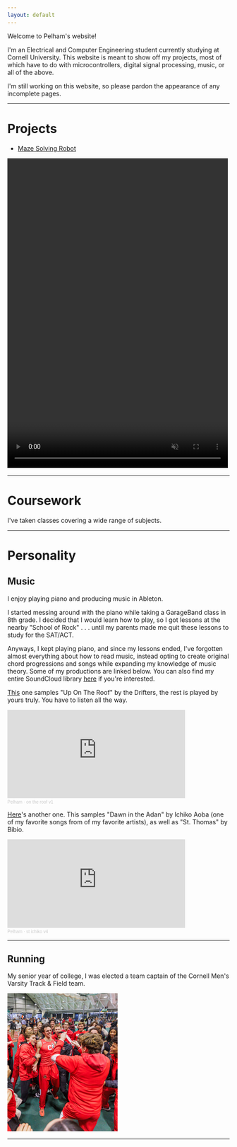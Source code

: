 ```yaml
---
layout: default
---
```


Welcome to Pelham's website!

I'm an Electrical and Computer Engineering student currently studying at Cornell University. This website is meant to show off my projects, most of which have to do  with microcontrollers, digital signal processing, music, or all of the above. 

I'm still working on this website, so please pardon the appearance of any incomplete pages.


* * *

# Projects

- [Maze Solving Robot](LAB4.MD)
    
<video width="500" height="700" src="IMG_6084.mp4" type="video/mp4" preload="auto" autoplay muted loop>
</video>


* * *

# Coursework

I've taken classes covering a wide range of subjects.


* * * 

# Personality

## Music

I enjoy playing piano and producing music in Ableton. 

I started messing around with the piano while taking a GarageBand class in 8th grade. I decided that I would learn  how to play, so I got lessons at the nearby "School of Rock" . . . until my parents made me quit these lessons to study for the SAT/ACT. 

Anyways, I kept playing piano, and since my lessons ended, I've forgotten almost everything about how to read music, instead opting to create original chord progressions and songs while expanding my knowledge of music theory. Some of my productions are linked below. You can also find my entire SoundCloud library [here](https://soundcloud.com/pelhamb) if you're interested.

[This](https://on.soundcloud.com/Kyiva) one samples "Up On The Roof" by the Drifters, the rest is played by yours truly. You have to listen all the way.

<iframe width="80%" height="200" scrolling="no" frameborder="no" allow="autoplay" src="https://w.soundcloud.com/player/?url=https%3A//api.soundcloud.com/tracks/1656904323&color=%23ff5500&auto_play=false&hide_related=false&show_comments=true&show_user=true&show_reposts=false&show_teaser=true&visual=true"></iframe><div style="font-size: 10px; color: #cccccc;line-break: anywhere;word-break: normal;overflow: hidden;white-space: nowrap;text-overflow: ellipsis; font-family: Interstate,Lucida Grande,Lucida Sans Unicode,Lucida Sans,Garuda,Verdana,Tahoma,sans-serif;font-weight: 100;"><a href="https://soundcloud.com/pelhamb" title="Pelham" target="_blank" style="color: #cccccc; text-decoration: none;">Pelham</a> · <a href="https://soundcloud.com/pelhamb/on-the-roof-v1" title="on the roof v1" target="_blank" style="color: #cccccc; text-decoration: none;">on the roof v1</a></div>

[Here](https://on.soundcloud.com/e7UPp)'s another one. This samples "Dawn in the Adan" by Ichiko Aoba (one of my favorite songs from of my favorite artists), as well as "St. Thomas" by Bibio.

<iframe width="80%" height="200" scrolling="no" frameborder="no" allow="autoplay" src="https://w.soundcloud.com/player/?url=https%3A//api.soundcloud.com/tracks/1450834441&color=%23ff5500&auto_play=false&hide_related=false&show_comments=true&show_user=true&show_reposts=false&show_teaser=true&visual=true"></iframe><div style="font-size: 10px; color: #cccccc;line-break: anywhere;word-break: normal;overflow: hidden;white-space: nowrap;text-overflow: ellipsis; font-family: Interstate,Lucida Grande,Lucida Sans Unicode,Lucida Sans,Garuda,Verdana,Tahoma,sans-serif;font-weight: 100;"><a href="https://soundcloud.com/pelhamb" title="Pelham" target="_blank" style="color: #cccccc; text-decoration: none;">Pelham</a> · <a href="https://soundcloud.com/pelhamb/st-ichiko-v3" title="st ichiko v4" target="_blank" style="color: #cccccc; text-decoration: none;">st ichiko v4</a></div>


* * * 

## Running

 My senior year of college, I was elected a team captain of the Cornell Men's Varsity Track & Field team.

 <img src="SASH4.jpeg" height="312" width="250">


 * * * 